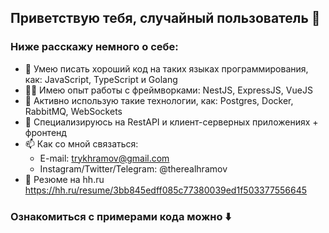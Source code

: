 ## Приветствую тебя, случайный пользователь 👋
### Ниже расскажу немного о себе:
- :rocket: Умею писать хороший код на таких языках программирования, как: JavaScript, TypeScript и Golang
- :man_student: Имею опыт работы с фреймворками: NestJS, ExpressJS, VueJS
- :muscle: Активно использую такие технологии, как: Postgres, Docker, RabbitMQ, WebSockets
- :sparkling_heart: Специализируюсь на RestAPI и клиент-серверных приложениях + фронтенд
- 📫 Как со мной связаться: 
  - E-mail: trykhramov@gmail.com
  - Instagram/Twitter/Telegram: @therealhramov
- :calling: Резюме на hh.ru https://hh.ru/resume/3bb845edff085c77380039ed1f503377556645

### Ознакомиться с примерами кода можно :arrow_down:
